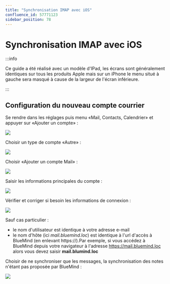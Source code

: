 ```yaml
---
title: "Synchronisation IMAP avec iOS"
confluence_id: 57771123
sidebar_position: 78
---
```

# Synchronisation IMAP avec iOS


:::info

Ce guide a été réalisé avec un modèle d'IPad, les écrans sont généralement identiques sur tous les produits Apple mais sur un iPhone le menu situé à gauche sera masqué à cause de la largeur de l'écran inférieure.

:::


## Configuration du nouveau compte courrier

Se rendre dans les réglages puis menu «Mail, Contacts, Calendrier» et appuyer sur «Ajouter un compte» :

![](../../../../attachments/57771123/57771135.png)

Choisir un type de compte «Autre» :

![](../../../../attachments/57771123/57771133.png)

Choisir «Ajouter un compte Mail» :

![](../../../../attachments/57771123/57771131.png)

Saisir les informations principales du compte :

![](../../../../attachments/57771123/57771129.png)

Vérifier et corriger si besoin les informations de connexion :

![](../../../../attachments/57771123/57771127.png)

Sauf cas particulier :

- le nom d'utilisateur est identique à votre adresse e-mail
- le nom d'hôte (ici *mail.bluemind.loc*) est identique à l'url d'accès à BlueMind (en enlevant https://).Par exemple, si vous accédez à BlueMind depuis votre navigateur à l'adresse https://mail.bluemind.loc alors vous devez saisir **mail.blumind.loc**


Choisir de ne synchroniser que les messages, la synchronisation des notes n'étant pas proposée par BlueMind :

![](../../../../attachments/57771123/57771125.png)


 

